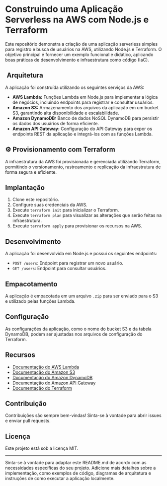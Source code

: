 #  Construindo uma Aplicação Serverless na AWS com Node.js e Terraform ️

Este repositório demonstra a criação de uma aplicação serverless simples para registro e busca de usuários na AWS, utilizando Node.js e Terraform. O objetivo principal é fornecer um exemplo funcional e didático, aplicando boas práticas de desenvolvimento e infraestrutura como código (IaC).

## ️ Arquitetura

A aplicação foi construída utilizando os seguintes serviços da AWS:

- **AWS Lambda:** Funções Lambda em Node.js para implementar a lógica de negócios, incluindo endpoints para registrar e consultar usuários.
- **Amazon S3:** Armazenamento dos arquivos da aplicação em um bucket S3, garantindo alta disponibilidade e escalabilidade.
- **Amazon DynamoDB:** Banco de dados NoSQL DynamoDB para persistir os dados dos usuários de forma eficiente.
- **Amazon API Gateway:** Configuração do API Gateway para expor os endpoints REST da aplicação e integrá-los com as funções Lambda.

## ⚙️ Provisionamento com Terraform

A infraestrutura da AWS foi provisionada e gerenciada utilizando Terraform, permitindo o versionamento, rastreamento e replicação da infraestrutura de forma segura e eficiente.

##  Implantação

1. Clone este repositório.
2. Configure suas credenciais da AWS.
3. Execute `terraform init` para inicializar o Terraform.
4. Execute `terraform plan` para visualizar as alterações que serão feitas na infraestrutura.
5. Execute `terraform apply` para provisionar os recursos na AWS.

##  Desenvolvimento

A aplicação foi desenvolvida em Node.js e possui os seguintes endpoints:

- `POST /users`: Endpoint para registrar um novo usuário.
- `GET /users`: Endpoint para consultar usuários.

##  Empacotamento

A aplicação é empacotada em um arquivo `.zip` para ser enviado para o S3 e utilizado pelas funções Lambda.

##  Configuração

As configurações da aplicação, como o nome do bucket S3 e da tabela DynamoDB, podem ser ajustadas nos arquivos de configuração do Terraform.

##  Recursos

- [Documentação do AWS Lambda](https://aws.amazon.com/lambda)
- [Documentação do Amazon S3](https://aws.amazon.com/s3)
- [Documentação do Amazon DynamoDB](https://aws.amazon.com/dynamodb)
- [Documentação do Amazon API Gateway](https://aws.amazon.com/apigateway)
- [Documentação do Terraform](https://www.terraform.io)

##  Contribuição

Contribuições são sempre bem-vindas! Sinta-se à vontade para abrir issues e enviar pull requests.

##  Licença

Este projeto está sob a licença MIT.

---

Sinta-se à vontade para adaptar este README.md de acordo com as necessidades específicas do seu projeto. Adicione mais detalhes sobre a implementação, como exemplos de código, diagramas de arquitetura e instruções de como executar a aplicação localmente.

